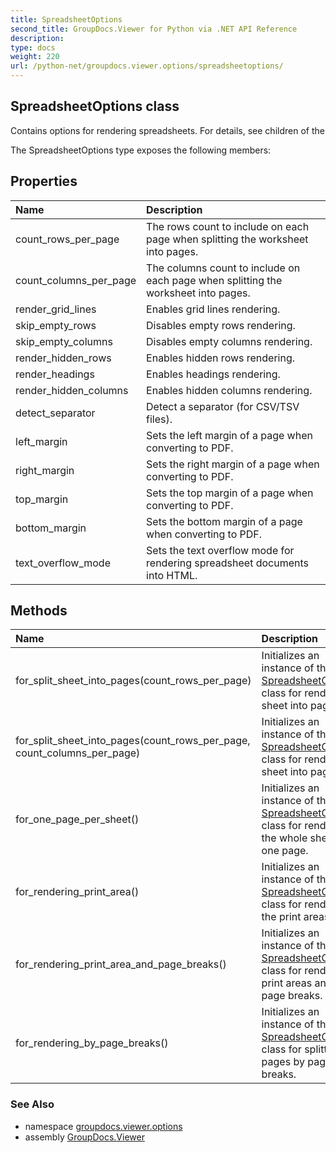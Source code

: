 ```yaml
---
title: SpreadsheetOptions
second_title: GroupDocs.Viewer for Python via .NET API Reference
description: 
type: docs
weight: 220
url: /python-net/groupdocs.viewer.options/spreadsheetoptions/
---
```


## SpreadsheetOptions class

Contains options for rendering spreadsheets. For details, see children of the

The SpreadsheetOptions type exposes the following members:
## Properties
| Name | Description |
| :- | :- |
|count_rows_per_page|The rows count to include on each page when splitting the worksheet into pages.|
|count_columns_per_page|The columns count to include on each page when splitting the worksheet into pages.|
|render_grid_lines|Enables grid lines rendering.|
|skip_empty_rows|Disables empty rows rendering.|
|skip_empty_columns|Disables empty columns rendering.|
|render_hidden_rows|Enables hidden rows rendering.|
|render_headings|Enables headings rendering.|
|render_hidden_columns|Enables hidden columns rendering.|
|detect_separator|Detect a separator (for CSV/TSV files).|
|left_margin|Sets the left margin of a page when converting to PDF.|
|right_margin|Sets the right margin of a page when converting to PDF.|
|top_margin|Sets the top margin of a page when converting to PDF.|
|bottom_margin|Sets the bottom margin of a page when converting to PDF.|
|text_overflow_mode|Sets the text overflow mode for rendering spreadsheet documents into HTML.|
## Methods
| Name | Description |
| :- | :- |
|for_split_sheet_into_pages(count_rows_per_page)|Initializes an instance of the [SpreadsheetOptions](/python-net/groupdocs.viewer.options/spreadsheetoptions/) class for rendering sheet into pages.|
|for_split_sheet_into_pages(count_rows_per_page, count_columns_per_page)|Initializes an instance of the [SpreadsheetOptions](/python-net/groupdocs.viewer.options/spreadsheetoptions/) class for rendering sheet into pages.|
|for_one_page_per_sheet()|Initializes an instance of the [SpreadsheetOptions](/python-net/groupdocs.viewer.options/spreadsheetoptions/) class for rendering the whole sheet into one page.|
|for_rendering_print_area()|Initializes an instance of the [SpreadsheetOptions](/python-net/groupdocs.viewer.options/spreadsheetoptions/) class for rendering the print areas only.|
|for_rendering_print_area_and_page_breaks()|Initializes an instance of the [SpreadsheetOptions](/python-net/groupdocs.viewer.options/spreadsheetoptions/) class for rendering print areas and page breaks.|
|for_rendering_by_page_breaks()|Initializes an instance of the [SpreadsheetOptions](/python-net/groupdocs.viewer.options/spreadsheetoptions/) class for splitting to pages by page breaks.|

### See Also

* namespace [groupdocs.viewer.options](/python-net/groupdocs.viewer.options/)
* assembly [GroupDocs.Viewer](/viewer/python-net/)

